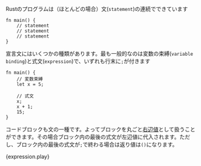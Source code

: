 <!-- A Rust program is (mostly) made up of a series of statements: -->
Rustのプログラムは（ほとんどの場合）文(`statement`)の連続でできています


```
fn main() {
    // statement
    // statement
    // statement
}
```

<!-- There are a few kinds of statements in Rust. The most common two are declaring
a variable binding, and using a `;` with an expression: -->
宣言文にはいくつかの種類があります。最も一般的なのは変数の束縛(`variable binding`)と式文(`expression`)で、いずれも行末に`;`が付きます

```
fn main() {
    // 変数束縛
    let x = 5;

    // 式文
    x;
    x + 1;
    15;
}
```

<!-- Blocks are expressions too, so they can be used as [r-values][rvalue] in
assignments. The last expression in the block will be assigned to the
[l-value][lvalue]. However, if the last expression of the block ends with a
semicolon, the return value will be `()`. -->
コードブロックも文の一種です。よってブロックを丸ごと[右辺値][rvalue]として扱うことができます。その場合ブロック内の最後の式文が左辺値に代入されます。ただし、ブロック内の最後の式文が`;`で終わる場合は返り値は`()`になります。


{expression.play}

[rvalue]: https://en.wikipedia.org/wiki/Value_%28computer_science%29#lrvalue
[lvalue]: https://en.wikipedia.org/wiki/Value_%28computer_science%29#lrvalue

